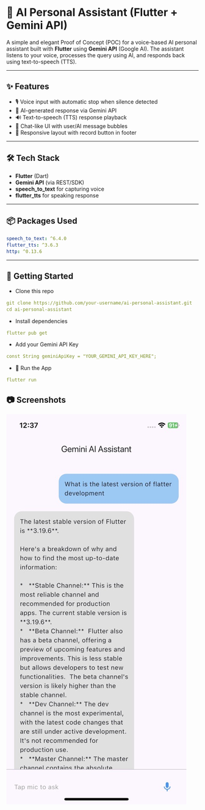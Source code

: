 # 🤖 AI Personal Assistant (Flutter + Gemini API)

A simple and elegant Proof of Concept (POC) for a voice-based AI personal assistant built with **Flutter** using **Gemini API** (Google AI). The assistant listens to your voice, processes the query using AI, and responds back using text-to-speech (TTS).

---

## ✨ Features

- 🎙 Voice input with automatic stop when silence detected  
- 🤖 AI-generated response via Gemini API  
- 🔊 Text-to-speech (TTS) response playback  
- 💬 Chat-like UI with user/AI message bubbles  
- 📱 Responsive layout with record button in footer  

---

## 🛠 Tech Stack

- **Flutter** (Dart)  
- **Gemini API** (via REST/SDK)  
- **speech_to_text** for capturing voice  
- **flutter_tts** for speaking response  

---

## 📦 Packages Used

```yaml
speech_to_text: ^6.4.0
flutter_tts: ^3.6.3
http: ^0.13.6
```
---


## 🚀 Getting Started

- Clone this repo
```yaml
git clone https://github.com/your-username/ai-personal-assistant.git
cd ai-personal-assistant
```
- Install dependencies
```yaml
flutter pub get
```
- Add your Gemini API Key
```yaml
const String geminiApiKey = "YOUR_GEMINI_API_KEY_HERE";
```
- 📱 Run the App
```yaml
flutter run
```

## 📷 Screenshots

 ![AI Assistant POC](lib/assets/AIAssistance.jpeg)